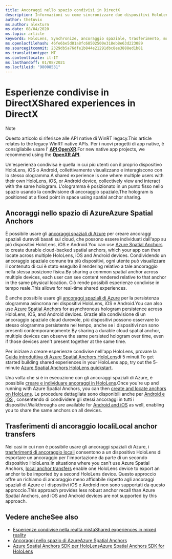 ```yaml
---
title: Ancoraggi nello spazio condivisi in DirectX
description: Informazioni su come sincronizzare due dispositivi HoloLens condividendo gli ancoraggi locali e spaziali di Azure nelle applicazioni DirectX.
author: thetuvix
ms.author: alexturn
ms.date: 08/04/2020
ms.topic: article
keywords: HoloLens, Synchronize, ancoraggio spaziale, trasferimento, multiplayer, visualizzazione, scenario, procedura dettagliata, codice di esempio, Azure, ancoraggi spaziali di Azure, ASA
ms.openlocfilehash: 46fe6be5d81a8fc68502500e318eb8e63d223089
ms.sourcegitcommit: 2329db5a76dfe1b844e21291dbc8ee3888ed1b81
ms.translationtype: MT
ms.contentlocale: it-IT
ms.lasthandoff: 01/08/2021
ms.locfileid: "98008531"
---
```

# <a name="shared-experiences-in-directx"></a><span data-ttu-id="17e16-104">Esperienze condivise in DirectX</span><span class="sxs-lookup"><span data-stu-id="17e16-104">Shared experiences in DirectX</span></span>

> [!NOTE]
> <span data-ttu-id="17e16-105">Questo articolo si riferisce alle API native di WinRT legacy.</span><span class="sxs-lookup"><span data-stu-id="17e16-105">This article relates to the legacy WinRT native APIs.</span></span>  <span data-ttu-id="17e16-106">Per i nuovi progetti di app native, è consigliabile usare l' **[API OpenXR](../native/openxr-getting-started.md)**.</span><span class="sxs-lookup"><span data-stu-id="17e16-106">For new native app projects, we recommend using the **[OpenXR API](../native/openxr-getting-started.md)**.</span></span>

<span data-ttu-id="17e16-107">Un'esperienza condivisa è quella in cui più utenti con il proprio dispositivo HoloLens, iOS o Android, collettivamente visualizzano e interagiscono con lo stesso ologramma.</span><span class="sxs-lookup"><span data-stu-id="17e16-107">A shared experience is one where multiple users with their own HoloLens, iOS, or Android device, collectively view and interact with the same hologram.</span></span> <span data-ttu-id="17e16-108">L'ologramma è posizionato in un punto fisso nello spazio usando la condivisione di ancoraggio spaziale.</span><span class="sxs-lookup"><span data-stu-id="17e16-108">The hologram is positioned at a fixed point in space using spatial anchor sharing.</span></span>

## <a name="azure-spatial-anchors"></a><span data-ttu-id="17e16-109">Ancoraggi nello spazio di Azure</span><span class="sxs-lookup"><span data-stu-id="17e16-109">Azure Spatial Anchors</span></span>

<span data-ttu-id="17e16-110">È possibile usare gli <a href="https://docs.microsoft.com/azure/spatial-anchors/overview" target="_blank">ancoraggi spaziali di Azure</a> per creare ancoraggi spaziali durevoli basati sul cloud, che possono essere individuati dall'app su più dispositivi HoloLens, iOS e Android.</span><span class="sxs-lookup"><span data-stu-id="17e16-110">You can use <a href="https://docs.microsoft.com/azure/spatial-anchors/overview" target="_blank">Azure Spatial Anchors</a> to create durable cloud-backed spatial anchors, which your app can then locate across multiple HoloLens, iOS and Android devices.</span></span>  <span data-ttu-id="17e16-111">Condividendo un ancoraggio spaziale comune tra più dispositivi, ogni utente può visualizzare il contenuto di cui è stato eseguito il rendering relativo a tale ancoraggio nella stessa posizione fisica.</span><span class="sxs-lookup"><span data-stu-id="17e16-111">By sharing a common spatial anchor across multiple devices, each user can see content rendered relative to that anchor in the same physical location.</span></span>  <span data-ttu-id="17e16-112">Ciò rende possibili esperienze condivise in tempo reale.</span><span class="sxs-lookup"><span data-stu-id="17e16-112">This allows for real-time shared experiences.</span></span>

<span data-ttu-id="17e16-113">È anche possibile usare gli <a href="https://docs.microsoft.com/azure/spatial-anchors/overview" target="_blank">ancoraggi spaziali di Azure</a> per la persistenza ologramma asincrona nei dispositivi HoloLens, iOS e Android.</span><span class="sxs-lookup"><span data-stu-id="17e16-113">You can also use <a href="https://docs.microsoft.com/azure/spatial-anchors/overview" target="_blank">Azure Spatial Anchors</a> for asynchronous hologram persistence across HoloLens, iOS, and Android devices.</span></span>  <span data-ttu-id="17e16-114">Grazie alla condivisione di un ancoraggio spaziale cloud durevole, più dispositivi possono osservare lo stesso ologramma persistente nel tempo, anche se i dispositivi non sono presenti contemporaneamente.</span><span class="sxs-lookup"><span data-stu-id="17e16-114">By sharing a durable cloud spatial anchor, multiple devices can observe the same persisted hologram over time, even if those devices aren't present together at the same time.</span></span>

<span data-ttu-id="17e16-115">Per iniziare a creare esperienze condivise nell'app HoloLens, provare la <a href="https://docs.microsoft.com/azure/spatial-anchors/quickstarts/get-started-hololens" target="_blank">Guida introduttiva di Azure Spatial Anchors HoloLens</a>di 5 minuti.</span><span class="sxs-lookup"><span data-stu-id="17e16-115">To get started building shared experiences in your HoloLens app, try out the 5-minute <a href="https://docs.microsoft.com/azure/spatial-anchors/quickstarts/get-started-hololens" target="_blank">Azure Spatial Anchors HoloLens quickstart</a>.</span></span>

<span data-ttu-id="17e16-116">Una volta che si è in esecuzione con gli ancoraggi spaziali di Azure, è possibile <a href="https://docs.microsoft.com/azure/spatial-anchors/concepts/create-locate-anchors-cpp-winrt" target="_blank">creare e individuare ancoraggi in HoloLens</a>.</span><span class="sxs-lookup"><span data-stu-id="17e16-116">Once you're up and running with Azure Spatial Anchors, you can then <a href="https://docs.microsoft.com/azure/spatial-anchors/concepts/create-locate-anchors-cpp-winrt" target="_blank">create and locate anchors on HoloLens</a>.</span></span>  <span data-ttu-id="17e16-117">Le procedure dettagliate sono disponibili anche per <a href="https://docs.microsoft.com/azure/spatial-anchors/create-locate-anchors-overview" target="_blank">Android e iOS</a> , consentendo di condividere gli stessi ancoraggi in tutti i dispositivi.</span><span class="sxs-lookup"><span data-stu-id="17e16-117">Walkthroughs are available for <a href="https://docs.microsoft.com/azure/spatial-anchors/create-locate-anchors-overview" target="_blank">Android and iOS</a> as well, enabling you to share the same anchors on all devices.</span></span>

## <a name="local-anchor-transfers"></a><span data-ttu-id="17e16-118">Trasferimenti di ancoraggio locali</span><span class="sxs-lookup"><span data-stu-id="17e16-118">Local anchor transfers</span></span>

<span data-ttu-id="17e16-119">Nei casi in cui non è possibile usare gli ancoraggi spaziali di Azure, i [trasferimenti di ancoraggio locali](../../out-of-scope/local-anchor-transfers-in-directx.md) consentono a un dispositivo HoloLens di esportare un ancoraggio per l'importazione da parte di un secondo dispositivo HoloLens.</span><span class="sxs-lookup"><span data-stu-id="17e16-119">In situations where you can't use Azure Spatial Anchors, [local anchor transfers](../../out-of-scope/local-anchor-transfers-in-directx.md) enable one HoloLens device to export an anchor to be imported by a second HoloLens device.</span></span>  <span data-ttu-id="17e16-120">Questo approccio offre un richiamo di ancoraggio meno affidabile rispetto agli ancoraggi spaziali di Azure e i dispositivi iOS e Android non sono supportati da questo approccio.</span><span class="sxs-lookup"><span data-stu-id="17e16-120">This approach provides less robust anchor recall than Azure Spatial Anchors, and iOS and Android devices are not supported by this approach.</span></span>

## <a name="see-also"></a><span data-ttu-id="17e16-121">Vedere anche</span><span class="sxs-lookup"><span data-stu-id="17e16-121">See also</span></span>

* [<span data-ttu-id="17e16-122">Esperienze condivise nella realtà mista</span><span class="sxs-lookup"><span data-stu-id="17e16-122">Shared experiences in mixed reality</span></span>](shared-experiences-in-mixed-reality.md)
* <span data-ttu-id="17e16-123"><a href="https://docs.microsoft.com/azure/spatial-anchors" target="_blank">Ancoraggi nello spazio di Azure</a></span><span class="sxs-lookup"><span data-stu-id="17e16-123"><a href="https://docs.microsoft.com/azure/spatial-anchors" target="_blank">Azure Spatial Anchors</a></span></span>
* <span data-ttu-id="17e16-124"><a href="https://docs.microsoft.com/cpp/api/spatial-anchors/winrt/" target="_blank">Azure Spatial Anchors SDK per HoloLens</a></span><span class="sxs-lookup"><span data-stu-id="17e16-124"><a href="https://docs.microsoft.com/cpp/api/spatial-anchors/winrt/" target="_blank">Azure Spatial Anchors SDK for HoloLens</a></span></span>